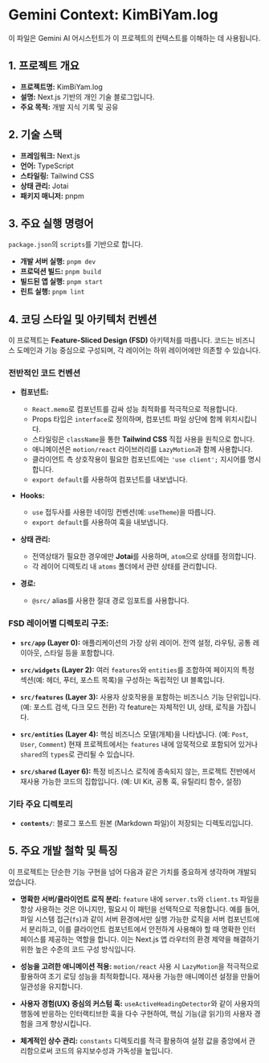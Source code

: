 # Gemini Context: KimBiYam.log

이 파일은 Gemini AI 어시스턴트가 이 프로젝트의 컨텍스트를 이해하는 데 사용됩니다.

## 1. 프로젝트 개요

- **프로젝트명:** KimBiYam.log
- **설명:** Next.js 기반의 개인 기술 블로그입니다.
- **주요 목적:** 개발 지식 기록 및 공유

## 2. 기술 스택

- **프레임워크:** Next.js
- **언어:** TypeScript
- **스타일링:** Tailwind CSS
- **상태 관리:** Jotai
- **패키지 매니저:** pnpm

## 3. 주요 실행 명령어

`package.json`의 `scripts`를 기반으로 합니다.

- **개발 서버 실행:** `pnpm dev`
- **프로덕션 빌드:** `pnpm build`
- **빌드된 앱 실행:** `pnpm start`
- **린트 실행:** `pnpm lint`

## 4. 코딩 스타일 및 아키텍처 컨벤션

이 프로젝트는 **Feature-Sliced Design (FSD)** 아키텍처를 따릅니다. 코드는 비즈니스 도메인과 기능 중심으로 구성되며, 각 레이어는 하위 레이어에만 의존할 수 있습니다.

### 전반적인 코드 컨벤션

- **컴포넌트:**
  - `React.memo`로 컴포넌트를 감싸 성능 최적화를 적극적으로 적용합니다.
  - Props 타입은 `interface`로 정의하며, 컴포넌트 파일 상단에 함께 위치시킵니다.
  - 스타일링은 `className`을 통한 **Tailwind CSS** 직접 사용을 원칙으로 합니다.
  - 애니메이션은 `motion/react` 라이브러리를 `LazyMotion`과 함께 사용합니다.
  - 클라이언트 측 상호작용이 필요한 컴포넌트에는 `'use client';` 지시어를 명시합니다.
  - `export default`를 사용하여 컴포넌트를 내보냅니다.

- **Hooks:**
  - `use` 접두사를 사용한 네이밍 컨벤션(예: `useTheme`)을 따릅니다.
  - `export default`를 사용하여 훅을 내보냅니다.

- **상태 관리:**
  - 전역상태가 필요한 경우에만 **Jotai**를 사용하며, `atom`으로 상태를 정의합니다.
  - 각 레이어 디렉토리 내 `atoms` 폴더에서 관련 상태를 관리합니다.

- **경로:**
  - `@src/` alias를 사용한 절대 경로 임포트를 사용합니다.

### FSD 레이어별 디렉토리 구조:

- **`src/app` (Layer 0):** 애플리케이션의 가장 상위 레이어. 전역 설정, 라우팅, 공통 레이아웃, 스타일 등을 포함합니다.

- **`src/widgets` (Layer 2):** 여러 `features`와 `entities`를 조합하여 페이지의 특정 섹션(예: 헤더, 푸터, 포스트 목록)을 구성하는 독립적인 UI 블록입니다.

- **`src/features` (Layer 3):** 사용자 상호작용을 포함하는 비즈니스 기능 단위입니다. (예: 포스트 검색, 다크 모드 전환) 각 feature는 자체적인 UI, 상태, 로직을 가집니다.

- **`src/entities` (Layer 4):** 핵심 비즈니스 모델(개체)을 나타냅니다. (예: `Post`, `User`, `Comment`) 현재 프로젝트에서는 `features` 내에 암묵적으로 포함되어 있거나 `shared`의 `types`로 관리될 수 있습니다.

- **`src/shared` (Layer 6):** 특정 비즈니스 로직에 종속되지 않는, 프로젝트 전반에서 재사용 가능한 코드의 집합입니다. (예: UI Kit, 공통 훅, 유틸리티 함수, 설정)

### 기타 주요 디렉토리

- **`contents/`**: 블로그 포스트 원본 (Markdown 파일)이 저장되는 디렉토리입니다.

## 5. 주요 개발 철학 및 특징

이 프로젝트는 단순한 기능 구현을 넘어 다음과 같은 가치를 중요하게 생각하며 개발되었습니다.

- **명확한 서버/클라이언트 로직 분리:** `feature` 내에 `server.ts`와 `client.ts` 파일을 항상 사용하는 것은 아니지만, 필요시 이 패턴을 선택적으로 적용합니다. 예를 들어, 파일 시스템 접근(`fs`)과 같이 서버 환경에서만 실행 가능한 로직을 서버 컴포넌트에서 분리하고, 이를 클라이언트 컴포넌트에서 안전하게 사용해야 할 때 명확한 인터페이스를 제공하는 역할을 합니다. 이는 Next.js 앱 라우터의 환경 제약을 해결하기 위한 높은 수준의 코드 구성 방식입니다.

- **성능을 고려한 애니메이션 적용:** `motion/react` 사용 시 `LazyMotion`을 적극적으로 활용하여 초기 로딩 성능을 최적화합니다. 재사용 가능한 애니메이션 설정을 만들어 일관성을 유지합니다.

- **사용자 경험(UX) 중심의 커스텀 훅:** `useActiveHeadingDetector`와 같이 사용자의 행동에 반응하는 인터랙티브한 훅을 다수 구현하여, 핵심 기능(글 읽기)의 사용자 경험을 크게 향상시킵니다.

- **체계적인 상수 관리:** `constants` 디렉토리를 적극 활용하여 설정 값을 중앙에서 관리함으로써 코드의 유지보수성과 가독성을 높입니다.

